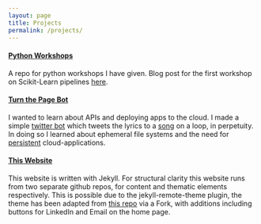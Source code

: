 ```yaml
---
layout: page
title: Projects
permalink: /projects/
---
```


#### [Python Workshops](https://github.com/DanielTemesgen/python-workshops)
A repo for python workshops I have given. Blog post for the first workshop on Scikit-Learn pipelines [here](https://danieltemesgen.github.io/words/2019/08/14/scikit-learn-pipelines.html).

#### [Turn the Page Bot](https://github.com/DanielTemesgen/turn-the-page-bot)
I wanted to learn about APIs and deploying apps to the cloud. I made a simple [twitter bot](https://twitter.com/turnthepagebot) which tweets the lyrics to a [song](https://www.youtube.com/watch?v=flt1I1U74h4) on a loop, in perpetuity. In doing so I learned about ephemeral file systems and the need for [persistent](https://en.wikipedia.org/wiki/Persistence_(computer_science)) cloud-applications.

#### [This Website](https://danieltemesgen.github.io)
This website is written with Jekyll. For structural clarity this website runs from two separate github repos, for content and thematic elements respectively. This is possible due to the jekyll-remote-theme plugin, the theme has been adapted from [this repo](https://github.com/broccolini/swiss) via a Fork, with additions including buttons for LinkedIn and Email on the home page.